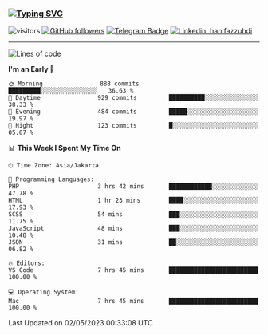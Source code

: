 ### [![Typing SVG](https://readme-typing-svg.herokuapp.com?font=lato&size=22&lines=Hi+There+👋)](https://git.io/typing-svg) 

![visitors](https://visitor-badge.glitch.me/badge?page_id=hanifazzuhdi.hanifazzuhdi)
[![GitHub followers](https://img.shields.io/github/followers/hanifazzuhdi?label=Follow&style=social)](https://github.com/hanifazzuhdi/?tab=follow) 
[![Telegram Badge](https://img.shields.io/badge/-hanif0198-blue?style=social&logo=telegram&link=https://www.t.me/hanif0198/)](https://www.t.me/hanif0198/) 
[![Linkedin: hanifazzuhdi](https://img.shields.io/badge/-hanifazzuhdi-blue?style=flat-square&logo=Linkedin&logoColor=white&link=https://www.linkedin.com/in/hanif-az-zuhdi-69688019b/)](https://www.linkedin.com/in/hanif-az-zuhdi-69688019b/) 

<hr/>

<!--START_SECTION:waka-->
![Lines of code](https://img.shields.io/badge/From%20Hello%20World%20I%27ve%20Written-17.9%20million%20lines%20of%20code-blue)

**I'm an Early 🐤** 

```text
🌞 Morning                888 commits         █████████░░░░░░░░░░░░░░░░   36.63 % 
🌆 Daytime                929 commits         ██████████░░░░░░░░░░░░░░░   38.33 % 
🌃 Evening                484 commits         █████░░░░░░░░░░░░░░░░░░░░   19.97 % 
🌙 Night                  123 commits         █░░░░░░░░░░░░░░░░░░░░░░░░   05.07 % 
```


📊 **This Week I Spent My Time On** 

```text
🕑︎ Time Zone: Asia/Jakarta

💬 Programming Languages: 
PHP                      3 hrs 42 mins       ████████████░░░░░░░░░░░░░   47.78 % 
HTML                     1 hr 23 mins        ████░░░░░░░░░░░░░░░░░░░░░   17.93 % 
SCSS                     54 mins             ███░░░░░░░░░░░░░░░░░░░░░░   11.75 % 
JavaScript               48 mins             ███░░░░░░░░░░░░░░░░░░░░░░   10.48 % 
JSON                     31 mins             ██░░░░░░░░░░░░░░░░░░░░░░░   06.82 % 

🔥 Editors: 
VS Code                  7 hrs 45 mins       █████████████████████████   100.00 % 

💻 Operating System: 
Mac                      7 hrs 45 mins       █████████████████████████   100.00 % 
```


 Last Updated on 02/05/2023 00:33:08 UTC
<!--END_SECTION:waka-->
